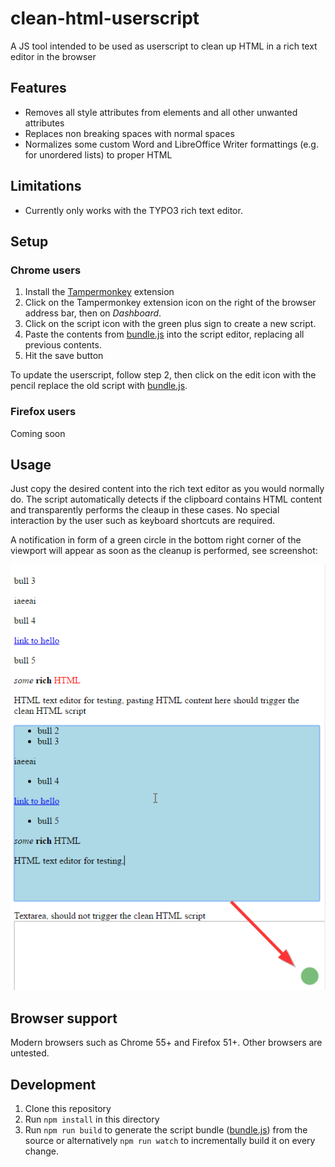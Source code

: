 # clean-html-userscript

A JS tool intended to be used as userscript to clean up HTML in a rich text editor in the browser

## Features

* Removes all style attributes from elements and all other unwanted attributes
* Replaces non breaking spaces with normal spaces
* Normalizes some custom Word and LibreOffice Writer formattings (e.g. for unordered lists) to proper HTML

## Limitations

* Currently only works with the TYPO3 rich text editor.

## Setup

### Chrome users

1. Install the [Tampermonkey](https://chrome.google.com/webstore/detail/tampermonkey/dhdgffkkebhmkfjojejmpbldmpobfkfo?hl=en) extension
2. Click on the Tampermonkey extension icon on the right of the browser address bar, then on _Dashboard_.
3. Click on the script icon with the green plus sign to create a new script.
4. Paste the contents from [bundle.js](https://github.com/TomOne/clean-html-userscript/raw/master/dist/bundle.js) into the script editor, replacing all previous contents.
5. Hit the save button

To update the userscript, follow step 2, then click on the edit icon with the pencil replace the old script with [bundle.js](https://github.com/TomOne/clean-html-userscript/raw/master/dist/bundle.js).

### Firefox users

Coming soon

## Usage

Just copy the desired content into the rich text editor as you would normally do. The script automatically detects if the clipboard contains HTML content and transparently performs the cleaup in these cases. No special interaction by the user such as keyboard shortcuts are required.

A notification in form of a green circle in the bottom right corner of the viewport will appear as soon as the cleanup is performed, see screenshot:

![Notification for successful cleanup](resources/cleanup-notification.png)

## Browser support

Modern browsers such as Chrome 55+ and Firefox 51+. Other browsers are untested.

## Development

1. Clone this repository
2. Run `npm install` in this directory
3. Run `npm run build` to generate the script bundle ([bundle.js](https://github.com/TomOne/clean-html-userscript/raw/master/dist/bundle.js)) from the source or alternatively `npm run watch` to incrementally build it on every change.
